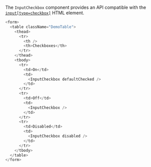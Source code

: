 The `InputCheckbox` component provides an API compatible with the [`input[type=checkbox]`](https://developer.mozilla.org/en-US/docs/Web/HTML/Element/input/checkbox) HTML element.

```js
<form>
  <table className="DemoTable">
    <thead>
      <tr>
        <th />
        <th>Checkboxes</th>
      </tr>
    </thead>
    <tbody>
      <tr>
        <td>On</td>
        <td>
          <InputCheckbox defaultChecked />
        </td>
      </tr>
      <tr>
        <td>Off</td>
        <td>
          <InputCheckbox />
        </td>
      </tr>
      <tr>
        <td>Disabled</td>
        <td>
          <InputCheckbox disabled />
        </td>
      </tr>
    </tbody>
  </table>
</form>
```

